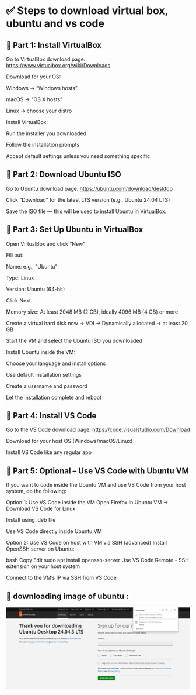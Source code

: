 # ✅ Steps to download virtual box, ubuntu and vs code

## 🐧 Part 1: Install VirtualBox
Go to VirtualBox download page:
https://www.virtualbox.org/wiki/Downloads

Download for your OS:

Windows → “Windows hosts”

macOS → “OS X hosts”

Linux → choose your distro

Install VirtualBox:

Run the installer you downloaded

Follow the installation prompts

Accept default settings unless you need something specific

## 🐧 Part 2: Download Ubuntu ISO
Go to Ubuntu download page:
https://ubuntu.com/download/desktop

Click “Download” for the latest LTS version (e.g., Ubuntu 24.04 LTS)

Save the ISO file — this will be used to install Ubuntu in VirtualBox.

## 🐧 Part 3: Set Up Ubuntu in VirtualBox
Open VirtualBox and click "New"

Fill out:

Name: e.g., "Ubuntu"

Type: Linux

Version: Ubuntu (64-bit)

Click Next

Memory size: At least 2048 MB (2 GB), ideally 4096 MB (4 GB) or more

Create a virtual hard disk now → VDI → Dynamically allocated → at least 20 GB

Start the VM and select the Ubuntu ISO you downloaded

Install Ubuntu inside the VM:

Choose your language and install options

Use default installation settings

Create a username and password

Let the installation complete and reboot

## 🐧 Part 4: Install VS Code
Go to the VS Code download page:
https://code.visualstudio.com/Download

Download for your host OS (Windows/macOS/Linux)

Install VS Code like any regular app

## 🐧 Part 5: Optional – Use VS Code with Ubuntu VM
If you want to code inside the Ubuntu VM and use VS Code from your host system, do the following:

Option 1: Use VS Code inside the VM
Open Firefox in Ubuntu VM → Download VS Code for Linux

Install using .deb file

Use VS Code directly inside Ubuntu VM

Option 2: Use VS Code on host with VM via SSH (advanced)
Install OpenSSH server on Ubuntu:

bash
Copy
Edit
sudo apt install openssh-server
Use VS Code Remote - SSH extension on your host system

Connect to the VM’s IP via SSH from VS Code



## 🐧 downloading image of ubuntu : 

![alt text](<Screenshot (2).png>)
